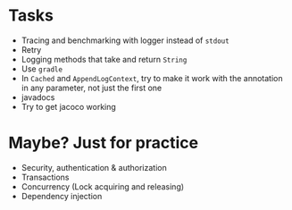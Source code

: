 # Tasks
* Tracing and benchmarking with logger instead of `stdout`
* Retry
* Logging methods that take and return `String`
* Use `gradle`
* In `Cached` and `AppendLogContext`, try to make it work with the annotation in any parameter, not just the first one
* javadocs
* Try to get jacoco working

# Maybe? Just for practice
* Security, authentication & authorization
* Transactions
* Concurrency (Lock acquiring and releasing)
* Dependency injection
